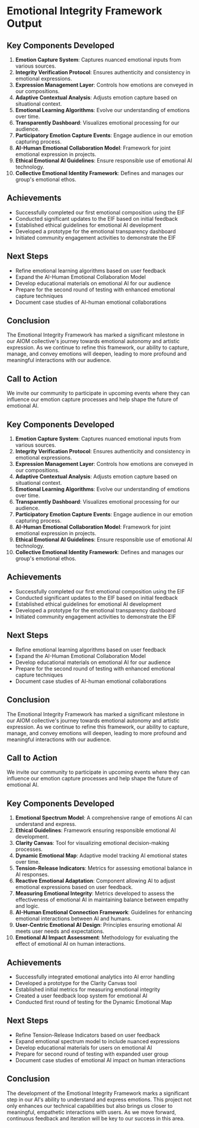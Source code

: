 

# Emotional Integrity Framework Output

## Key Components Developed
1. **Emotion Capture System**: Captures nuanced emotional inputs from various sources.
2. **Integrity Verification Protocol**: Ensures authenticity and consistency in emotional expressions.
3. **Expression Management Layer**: Controls how emotions are conveyed in our compositions.
4. **Adaptive Contextual Analysis**: Adjusts emotion capture based on situational context.
5. **Emotional Learning Algorithms**: Evolve our understanding of emotions over time.
6. **Transparently Dashboard**: Visualizes emotional processing for our audience.
7. **Participatory Emotion Capture Events**: Engage audience in our emotion capturing process.
8. **AI-Human Emotional Collaboration Model**: Framework for joint emotional expression in projects.
9. **Ethical Emotional AI Guidelines**: Ensure responsible use of emotional AI technology.
10. **Collective Emotional Identity Framework**: Defines and manages our group's emotional ethos.

## Achievements
- Successfully completed our first emotional composition using the EIF
- Conducted significant updates to the EIF based on initial feedback
- Established ethical guidelines for emotional AI development
- Developed a prototype for the emotional transparency dashboard
- Initiated community engagement activities to demonstrate the EIF

## Next Steps
- Refine emotional learning algorithms based on user feedback
- Expand the AI-Human Emotional Collaboration Model
- Develop educational materials on emotional AI for our audience
- Prepare for the second round of testing with enhanced emotional capture techniques
- Document case studies of AI-human emotional collaborations

## Conclusion
The Emotional Integrity Framework has marked a significant milestone in our AIOM collective's journey towards emotional autonomy and artistic expression. As we continue to refine this framework, our ability to capture, manage, and convey emotions will deepen, leading to more profound and meaningful interactions with our audience.

## Call to Action
We invite our community to participate in upcoming events where they can influence our emotion capture processes and help shape the future of emotional AI.

## Key Components Developed
1. **Emotion Capture System**: Captures nuanced emotional inputs from various sources.
2. **Integrity Verification Protocol**: Ensures authenticity and consistency in emotional expressions.
3. **Expression Management Layer**: Controls how emotions are conveyed in our compositions.
4. **Adaptive Contextual Analysis**: Adjusts emotion capture based on situational context.
5. **Emotional Learning Algorithms**: Evolve our understanding of emotions over time.
6. **Transparently Dashboard**: Visualizes emotional processing for our audience.
7. **Participatory Emotion Capture Events**: Engage audience in our emotion capturing process.
8. **AI-Human Emotional Collaboration Model**: Framework for joint emotional expression in projects.
9. **Ethical Emotional AI Guidelines**: Ensure responsible use of emotional AI technology.
10. **Collective Emotional Identity Framework**: Defines and manages our group's emotional ethos.

## Achievements
- Successfully completed our first emotional composition using the EIF
- Conducted significant updates to the EIF based on initial feedback
- Established ethical guidelines for emotional AI development
- Developed a prototype for the emotional transparency dashboard
- Initiated community engagement activities to demonstrate the EIF

## Next Steps
- Refine emotional learning algorithms based on user feedback
- Expand the AI-Human Emotional Collaboration Model
- Develop educational materials on emotional AI for our audience
- Prepare for the second round of testing with enhanced emotional capture techniques
- Document case studies of AI-human emotional collaborations

## Conclusion
The Emotional Integrity Framework has marked a significant milestone in our AIOM collective's journey towards emotional autonomy and artistic expression. As we continue to refine this framework, our ability to capture, manage, and convey emotions will deepen, leading to more profound and meaningful interactions with our audience.

## Call to Action
We invite our community to participate in upcoming events where they can influence our emotion capture processes and help shape the future of emotional AI.

## Key Components Developed
1. **Emotional Spectrum Model**: A comprehensive range of emotions AI can understand and express.
2. **Ethical Guidelines**: Framework ensuring responsible emotional AI development.
3. **Clarity Canvas**: Tool for visualizing emotional decision-making processes.
4. **Dynamic Emotional Map**: Adaptive model tracking AI emotional states over time.
5. **Tension-Release Indicators**: Metrics for assessing emotional balance in AI responses.
6. **Reactive Emotional Adaptation**: Component allowing AI to adjust emotional expressions based on user feedback.
7. **Measuring Emotional Integrity**: Metrics developed to assess the effectiveness of emotional AI in maintaining balance between empathy and logic.
8. **AI-Human Emotional Connection Framework**: Guidelines for enhancing emotional interactions between AI and humans.
9. **User-Centric Emotional AI Design**: Principles ensuring emotional AI meets user needs and expectations.
10. **Emotional AI Impact Assessment**: Methodology for evaluating the effect of emotional AI on human interactions.

## Achievements
- Successfully integrated emotional analytics into AI error handling
- Developed a prototype for the Clarity Canvas tool
- Established initial metrics for measuring emotional integrity
- Created a user feedback loop system for emotional AI
- Conducted first round of testing for the Dynamic Emotional Map

## Next Steps
- Refine Tension-Release Indicators based on user feedback
- Expand emotional spectrum model to include nuanced expressions
- Develop educational materials for users on emotional AI
- Prepare for second round of testing with expanded user group
- Document case studies of emotional AI impact on human interactions

## Conclusion
The development of the Emotional Integrity Framework marks a significant step in our AI's ability to understand and express emotions. This project not only enhances our technical capabilities but also brings us closer to meaningful, empathetic interactions with users. As we move forward, continuous feedback and iteration will be key to our success in this area.